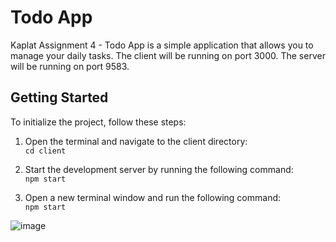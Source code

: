# Todo App

Kaplat Assignment 4 - Todo App is a simple application that allows you to manage your daily tasks.
The client will be running on port 3000.
The server will be running on port 9583.

## Getting Started

To initialize the project, follow these steps:
1. Open the terminal and navigate to the client directory: <br>
`cd client` <br>

2. Start the development server by running the following command: <br>
`npm start` <br>

3. Open a new terminal window and run the following command: <br>
`npm start` <br>

![image](https://github.com/orinurieli/Kaplat_ex_4/assets/74871538/5bdaf878-b38e-47ba-a5ea-950e2f33fc9a)

